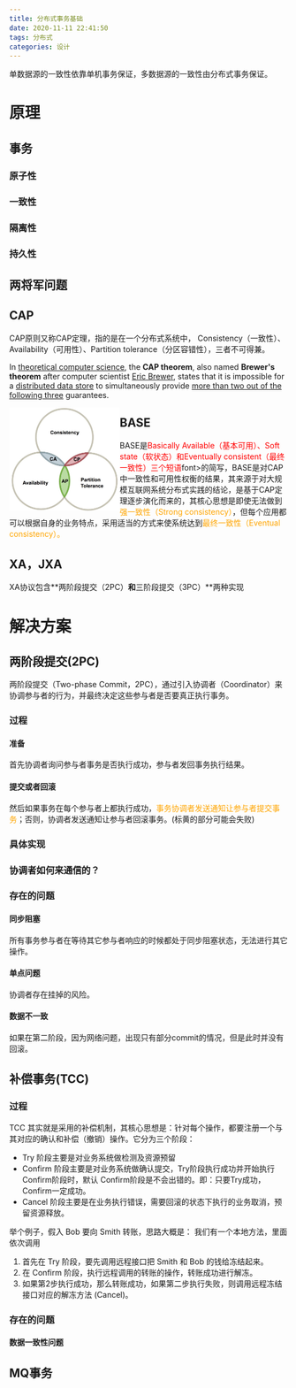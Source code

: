 ```yaml
---
title: 分布式事务基础
date: 2020-11-11 22:41:50
tags: 分布式
categories: 设计
---
```


单数据源的一致性依靠单机事务保证，多数据源的一致性由分布式事务保证。

<!--more-->

# 原理

## 事务

### 原子性

### 一致性

### 隔离性

### 持久性



## 两将军问题



## CAP

CAP原则又称CAP定理，指的是在一个分布式系统中， Consistency（一致性）、 Availability（可用性）、Partition tolerance（分区容错性），三者不可得兼。

In [theoretical computer science](https://en.wikipedia.org/wiki/Theoretical_computer_science), the **CAP theorem**, also named **Brewer's theorem** after computer scientist [Eric Brewer](https://en.wikipedia.org/wiki/Eric_Brewer_(scientist)), states that it is impossible for a [distributed data store](https://en.wikipedia.org/wiki/Distributed_data_store) to simultaneously provide [more than two out of the following three](https://en.wikipedia.org/wiki/Trilemma) guarantees.

<img src="分布式事务基础/cap.jpg" width=200 align="left"></img>

## BASE

BASE是<font color='red'>Basically Available（基本可用）、Soft state（软状态）和Eventually consistent（最终一致性）三个短语</font>font>的简写，BASE是对CAP中一致性和可用性权衡的结果，其来源于对大规模互联网系统分布式实践的结论，是基于CAP定理逐步演化而来的，其核心思想是即使无法做到<font color="orange">强一致性（Strong consistency）</font>，但每个应用都可以根据自身的业务特点，采用适当的方式来使系统达到<font color="orange">最终一致性（Eventual consistency）。</font>



## XA，JXA

XA协议包含**两阶段提交（2PC）**和**三阶段提交（3PC）**两种实现

# 解决方案

## 两阶段提交(2PC)

两阶段提交（Two-phase Commit，2PC），通过引入协调者（Coordinator）来协调参与者的行为，并最终决定这些参与者是否要真正执行事务。

### 过程

#### 准备

首先协调者询问参与者事务是否执行成功，参与者发回事务执行结果。

#### 提交或者回滚

然后如果事务在每个参与者上都执行成功，<font color='orange'>事务协调者发送通知让参与者提交事务</font>；否则，协调者发送通知让参与者回滚事务。(标黄的部分可能会失败)

### 具体实现

### 协调者如何来通信的？



### 存在的问题

#### 同步阻塞

所有事务参与者在等待其它参与者响应的时候都处于同步阻塞状态，无法进行其它操作。

#### 单点问题

协调者存在挂掉的风险。

#### 数据不一致

如果在第二阶段，因为网络问题，出现只有部分commit的情况，但是此时并没有回滚。

## 补偿事务(TCC)

### 过程

TCC 其实就是采用的补偿机制，其核心思想是：针对每个操作，都要注册一个与其对应的确认和补偿（撤销）操作。它分为三个阶段：

- Try 阶段主要是对业务系统做检测及资源预留
- Confirm 阶段主要是对业务系统做确认提交，Try阶段执行成功并开始执行 Confirm阶段时，默认 Confirm阶段是不会出错的。即：只要Try成功，Confirm一定成功。
- Cancel 阶段主要是在业务执行错误，需要回滚的状态下执行的业务取消，预留资源释放。

举个例子，假入 Bob 要向 Smith 转账，思路大概是： 我们有一个本地方法，里面依次调用

1. 首先在 Try 阶段，要先调用远程接口把 Smith 和 Bob 的钱给冻结起来。
2. 在 Confirm 阶段，执行远程调用的转账的操作，转账成功进行解冻。
3. 如果第2步执行成功，那么转账成功，如果第二步执行失败，则调用远程冻结接口对应的解冻方法 (Cancel)。

### 存在的问题

#### 数据一致性问题



## MQ事务

